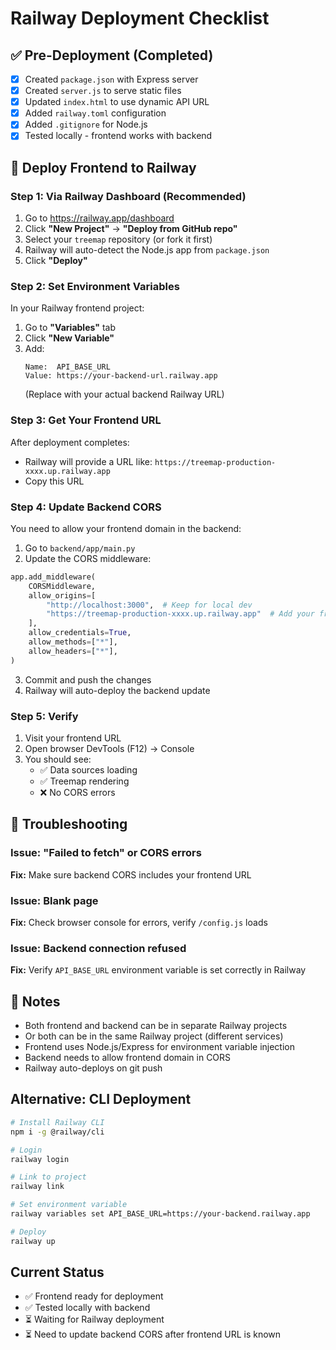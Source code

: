# Railway Deployment Checklist

## ✅ Pre-Deployment (Completed)

- [x] Created `package.json` with Express server
- [x] Created `server.js` to serve static files
- [x] Updated `index.html` to use dynamic API URL
- [x] Added `railway.toml` configuration
- [x] Added `.gitignore` for Node.js
- [x] Tested locally - frontend works with backend

## 🚀 Deploy Frontend to Railway

### Step 1: Via Railway Dashboard (Recommended)

1. Go to https://railway.app/dashboard
2. Click **"New Project"** → **"Deploy from GitHub repo"**
3. Select your `treemap` repository (or fork it first)
4. Railway will auto-detect the Node.js app from `package.json`
5. Click **"Deploy"**

### Step 2: Set Environment Variables

In your Railway frontend project:

1. Go to **"Variables"** tab
2. Click **"New Variable"**
3. Add:
   ```
   Name:  API_BASE_URL
   Value: https://your-backend-url.railway.app
   ```
   (Replace with your actual backend Railway URL)

### Step 3: Get Your Frontend URL

After deployment completes:
- Railway will provide a URL like: `https://treemap-production-xxxx.up.railway.app`
- Copy this URL

### Step 4: Update Backend CORS

You need to allow your frontend domain in the backend:

1. Go to `backend/app/main.py`
2. Update the CORS middleware:

```python
app.add_middleware(
    CORSMiddleware,
    allow_origins=[
        "http://localhost:3000",  # Keep for local dev
        "https://treemap-production-xxxx.up.railway.app"  # Add your frontend URL
    ],
    allow_credentials=True,
    allow_methods=["*"],
    allow_headers=["*"],
)
```

3. Commit and push the changes
4. Railway will auto-deploy the backend update

### Step 5: Verify

1. Visit your frontend URL
2. Open browser DevTools (F12) → Console
3. You should see:
   - ✅ Data sources loading
   - ✅ Treemap rendering
   - ❌ No CORS errors

## 🐛 Troubleshooting

### Issue: "Failed to fetch" or CORS errors
**Fix:** Make sure backend CORS includes your frontend URL

### Issue: Blank page
**Fix:** Check browser console for errors, verify `/config.js` loads

### Issue: Backend connection refused
**Fix:** Verify `API_BASE_URL` environment variable is set correctly in Railway

## 📝 Notes

- Both frontend and backend can be in separate Railway projects
- Or both can be in the same Railway project (different services)
- Frontend uses Node.js/Express for environment variable injection
- Backend needs to allow frontend domain in CORS
- Railway auto-deploys on git push

## Alternative: CLI Deployment

```bash
# Install Railway CLI
npm i -g @railway/cli

# Login
railway login

# Link to project
railway link

# Set environment variable
railway variables set API_BASE_URL=https://your-backend.railway.app

# Deploy
railway up
```

## Current Status

- ✅ Frontend ready for deployment
- ✅ Tested locally with backend
- ⏳ Waiting for Railway deployment
- ⏳ Need to update backend CORS after frontend URL is known

